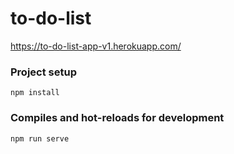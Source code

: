 # to-do-list   
https://to-do-list-app-v1.herokuapp.com/

### Project setup
```
npm install
```
### Compiles and hot-reloads for development
```
npm run serve
```
